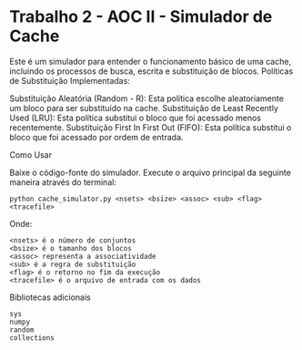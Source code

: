 # Trabalho 2 - AOC II - Simulador de Cache

Este é um simulador para entender o funcionamento básico de uma cache, incluindo os processos de busca, escrita e substituição de blocos.
Políticas de Substituição Implementadas:

Substituição Aleatória (Random - R): Esta política escolhe aleatoriamente um bloco para ser substituído na cache.
Substituição de Least Recently Used (LRU): Esta política substitui o bloco que foi acessado menos recentemente.
Substituição First In First Out (FIFO): Esta política substitui o bloco que foi acessado por ordem de entrada.

Como Usar

Baixe o código-fonte do simulador.
Execute o arquivo principal da seguinte maneira através do terminal:

    python cache_simulator.py <nsets> <bsize> <assoc> <sub> <flag> <tracefile>

Onde:

    <nsets> é o número de conjuntos
    <bsize> é o tamanho dos blocos
    <assoc> representa a associatividade
    <sub> é a regra de substituição
    <flag> é o retorno no fim da execução
    <tracefile> é o arquivo de entrada com os dados

Bibliotecas adicionais

    sys
    numpy
    random
    collections
